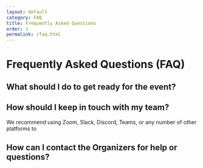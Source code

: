 ```yaml
---
layout: default
category: FAQ
title: Frequently Asked Questions
order: 1
permalink: /faq.html
---
```


# Frequently Asked Questions (FAQ)

## What should I do to get ready for the event?

## How should I keep in touch with my team?
We recommend using Zoom, Slack, Discord, Teams, or any number of other platforms to 

## How can I contact the Organizers for help or questions?

##
